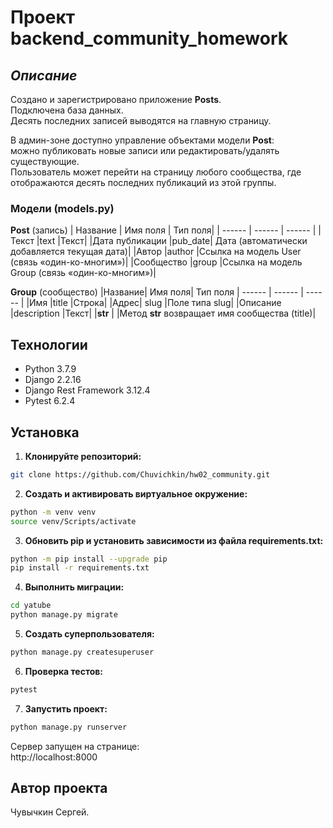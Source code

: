 # Проект backend_community_homework
## _Описание_
Создано и зарегистрировано приложение **Posts**.  
Подключена база данных.   
Десять последних записей выводятся на главную страницу.

В админ-зоне доступно управление объектами модели **Post**:       
можно публиковать новые записи или редактировать/удалять существующие.       
Пользователь может перейти на страницу любого сообщества, где отображаются десять последних публикаций из этой группы.

### Модели (models.py)
**Post** (запись)
| Название	| Имя поля	| Тип поля|
| ------ | ------ | ------ |
|Текст	|text	|Текст|
|Дата публикации	|pub_date|	Дата (автоматически добавляется текущая дата)|
|Автор	|author	|Ссылка на модель User (связь «один-ко-многим»)|
|Сообщество	|group	|Ссылка на модель Group (связь «один-ко-многим»)|

**Group** (сообщество)
|Название|	Имя поля|	Тип поля
| ------ | ------ | ------ |
|Имя	|title	|Строка|
|Адрес|	slug	|Поле типа slug|
|Описание	|description	|Текст|
|__str__	|	|Метод **__str__** возвращает имя сообщества (title)|

## Технологии
- Python 3.7.9
- Django 2.2.16
- Django Rest Framework 3.12.4
- Pytest 6.2.4

## Установка
1. **Клонируйте репозиторий:**
```sh
git clone https://github.com/Chuvichkin/hw02_community.git
```

2. **Cоздать и активировать виртуальное окружение:**
```sh
python -m venv venv
source venv/Scripts/activate
```

3. **Обновить pip и установить зависимости из файла requirements.txt:**
```sh
python -m pip install --upgrade pip
pip install -r requirements.txt
```

4. **Выполнить миграции:**
```sh
cd yatube
python manage.py migrate
```

5. **Создать суперпользователя:**
```sh
python manage.py createsuperuser
```

6. **Проверка тестов:**
```sh
pytest
```

7. **Запустить проект:**
```sh
python manage.py runserver
```
Сервер запущен на странице:     
http://localhost:8000       

## Автор проекта

Чувычкин Сергей.
